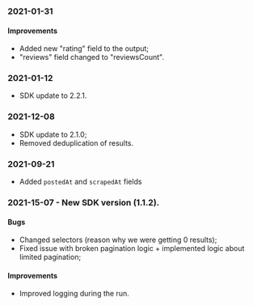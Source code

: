 ### 2021-01-31
#### Improvements
-  Added new "rating" field to the output;
-  "reviews" field changed to "reviewsCount".

### 2021-01-12
- SDK update to 2.2.1.

### 2021-12-08
- SDK update to 2.1.0;
- Removed deduplication of results.

### 2021-09-21
- Added `postedAt` and `scrapedAt` fields

### 2021-15-07 - New SDK version (1.1.2).

#### Bugs
- Changed selectors (reason why we were getting 0 results);
- Fixed issue with broken pagination logic + implemented logic about limited pagination;
#### Improvements
- Improved logging during the run.